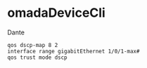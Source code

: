 # omadaDeviceCli

Dante

```
qos dscp-map 8 2
interface range gigabitEthernet 1/0/1-max#
qos trust mode dscp

```

